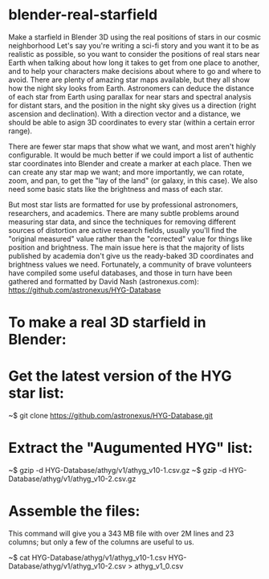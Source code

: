 # blender-real-starfield
Make a starfield in Blender 3D using the real positions of stars in our cosmic neighborhood
Let's say you're writing a sci-fi story and you want it to be as realistic as possible, so you want to consider the positions of real stars near Earth when talking about how long it takes to get from one place to another, and to help your characters make decisions about where to go and where to avoid. There are plenty of amazing star maps available, but they all show how the night sky looks from Earth. Astronomers can deduce the distance of each star from Earth using parallax for near stars and spectral analysis for distant stars, and the position in the night sky gives us a direction (right ascension and declination). With a direction vector and a distance, we should be able to asign 3D coordinates to every star (within a certain error range).

There are fewer star maps that show what we want, and most aren't highly configurable. It would be much better if we could import a list of authentic star coordinates into Blender and create a marker at each place. Then we can create any star map we want; and more importantly, we can rotate, zoom, and pan, to get the "lay of the land" (or galaxy, in this case). We also need some basic stats like the brightness and mass of each star.

But most star lists are formatted for use by professional astronomers, researchers, and academics. There are many subtle problems around measuring star data, and since the techniques for removing different sources of distortion are active research fields, usually you'll find the "original measured" value rather than the "corrected" value for things like position and brightness. The main issue here is that the majority of lists published by academia don't give us the ready-baked 3D coordinates and brightness values we need. Fortunately, a community of brave volunteers have compiled some useful databases, and those in turn have been gathered and formatted by David Nash (astronexus.com):
https://github.com/astronexus/HYG-Database

# To make a real 3D starfield in Blender:

# Get the latest version of the HYG star list:
~$ git clone https://github.com/astronexus/HYG-Database.git

# Extract the "Augumented HYG" list:
~$ gzip -d HYG-Database/athyg/v1/athyg_v10-1.csv.gz
~$ gzip -d HYG-Database/athyg/v1/athyg_v10-2.csv.gz

# Assemble the files:
This command will give you a 343 MB file with over 2M lines and 23 columns; but only a few of the columns are useful to us.

~$ cat HYG-Database/athyg/v1/athyg_v10-1.csv HYG-Database/athyg/v1/athyg_v10-2.csv > athyg_v1_0.csv

